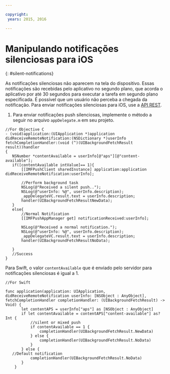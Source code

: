 ```yaml
---

copyright:
 years: 2015, 2016

---
```


# Manipulando notificações silenciosas para iOS
{: #silent-notifications}

As notificações silenciosas não aparecem na tela do dispositivo. Essas notificações são recebidas pelo aplicativo no segundo plano, que acorda o aplicativo por até 30 segundos para executar a tarefa em segundo plano especificada. É possível que um usuário não perceba a chegada da notificação. Para enviar notificações silenciosas para iOS, use a [API REST](https://mobile.{DomainName}/imfpushrestapidocs/).   

1. Para enviar notificações push silenciosas, implemente o método a seguir no arquivo `appDelegate.m` em seu projeto.


```
//For Objective C
- (void)application:(UIApplication *)application didReceiveRemoteNotification:(NSDictionary *)userInfo fetchCompletionHandler:(void (^)(UIBackgroundFetchResult result))handler
{
   NSNumber *contentAvailable = userInfo[@"aps"][@"content-available"];
   if([contentAvailable intValue]== 1){
       [[IMFPushClient sharedInstance] application:application didReceiveRemoteNotification:userInfo];
       
       //Perform background task
       NSLog(@"Received a silent push..");
       NSLog(@"userInfo: %@", userInfo.description);
       _appDelegateVC.result.text = userInfo.description;
       handler(UIBackgroundFetchResultNewData);
   }
   else{
       //Normal Notification
       [[IMFPushAppManager get] notificationReceived:userInfo];
       
       NSLog(@"Received a normal notification.");
       NSLog(@"userInfo: %@", userInfo.description);
       _appDelegateVC.result.text = userInfo.description;
       handler(UIBackgroundFetchResultNoData);
       
   }
   //Success
}
```

Para Swift, o valor `contentAvailable` que é enviado pelo servidor para notificações silenciosas é igual a 1.

```
//For Swift

func application(application: UIApplication, didReceiveRemoteNotification userInfo: [NSObject : AnyObject], fetchCompletionHandler completionHandler: (UIBackgroundFetchResult) -> Void) {
       let contentAPS = userInfo["aps"] as [NSObject : AnyObject]
       if let contentAvailable = contentAPS["content-available"] as? Int {
           //silent or mixed push
           if contentAvailable == 1 {
               completionHandler(UIBackgroundFetchResult.NewData)
           } else {
               completionHandler(UIBackgroundFetchResult.NoData)
           }
       } else {
   //Default notification
           completionHandler(UIBackgroundFetchResult.NoData)
       }
    }
```

